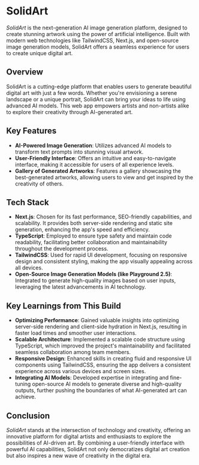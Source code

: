 # SolidArt

_SolidArt_ is the next-generation AI image generation platform, designed to create stunning artwork using the power of artificial intelligence. Built with modern web technologies like TailwindCSS, Next.js, and open-source image generation models, SolidArt offers a seamless experience for users to create unique digital art.

## Overview

SolidArt is a cutting-edge platform that enables users to generate beautiful digital art with just a few words. Whether you're envisioning a serene landscape or a unique portrait, SolidArt can bring your ideas to life using advanced AI models. This web app empowers artists and non-artists alike to explore their creativity through AI-generated art.

## Key Features

- **AI-Powered Image Generation**: Utilizes advanced AI models to transform text prompts into stunning visual artwork.
- **User-Friendly Interface**: Offers an intuitive and easy-to-navigate interface, making it accessible for users of all experience levels.
- **Gallery of Generated Artworks**: Features a gallery showcasing the best-generated artworks, allowing users to view and get inspired by the creativity of others.

## Tech Stack

- **Next.js**: Chosen for its fast performance, SEO-friendly capabilities, and scalability. It provides both server-side rendering and static site generation, enhancing the app's speed and efficiency.
- **TypeScript**: Employed to ensure type safety and maintain code readability, facilitating better collaboration and maintainability throughout the development process.
- **TailwindCSS**: Used for rapid UI development, focusing on responsive design and consistent styling, making the app visually appealing across all devices.
- **Open-Source Image Generation Models (like Playground 2.5)**: Integrated to generate high-quality images based on user inputs, leveraging the latest advancements in AI technology.

## Key Learnings from This Build

- **Optimizing Performance**: Gained valuable insights into optimizing server-side rendering and client-side hydration in Next.js, resulting in faster load times and smoother user interactions.
- **Scalable Architecture**: Implemented a scalable code structure using TypeScript, which improved the project's maintainability and facilitated seamless collaboration among team members.
- **Responsive Design**: Enhanced skills in creating fluid and responsive UI components using TailwindCSS, ensuring the app delivers a consistent experience across various devices and screen sizes.
- **Integrating AI Models**: Developed expertise in integrating and fine-tuning open-source AI models to generate diverse and high-quality outputs, further pushing the boundaries of what AI-generated art can achieve.

## Conclusion

_SolidArt_ stands at the intersection of technology and creativity, offering an innovative platform for digital artists and enthusiasts to explore the possibilities of AI-driven art. By combining a user-friendly interface with powerful AI capabilities, SolidArt not only democratizes digital art creation but also inspires a new wave of creativity in the digital era.
